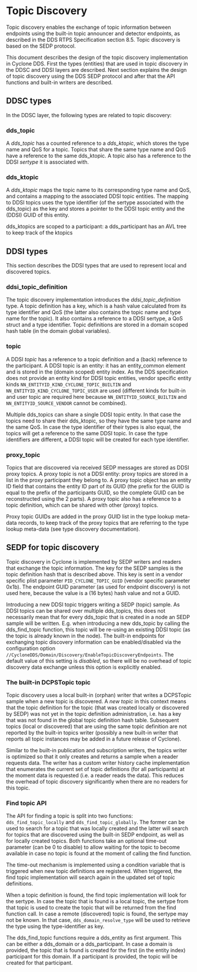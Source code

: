 # Topic Discovery

Topic discovery enables the exchange of topic information between endpoints using the built-in topic announcer and detector endpoints, as described in the DDS RTPS Specification section 8.5. Topic discovery is based on the SEDP protocol.

This document describes the design of the topic discovery implementation in Cyclone DDS. First the types (entities) that are used in topic discovery in the DDSC and DDSI layers are described. Next section explains the design of topic discovery using the DDS SEDP protocol and after that the API functions and built-in writers are described.

## DDSC types

In the DDSC layer, the following types are related to topic discovery:

### dds_topic

A *dds_topic* has a counted reference to a *dds_ktopic*, which stores the type name and QoS for a topic. Topics that share the same type name and QoS have a reference to the same dds_ktopic. A topic also has a reference to the DDSI *sertype* it is associated with.

### dds_ktopic

A *dds_ktopic* maps the topic name to its corresponding type name and QoS, and contains a mapping to the associated DDSI topic entities. The mapping to DDSI topics uses the type identifier (of the sertype associated with the dds_topic) as the key and stores a pointer to the DDSI topic entity and the (DDSI) GUID of this entity.

dds_ktopics are scoped to a participant: a dds_participant has an AVL tree to keep track of the ktopics

## DDSI types

This section describes the DDSI types that are used to represent local and discovered topics.

### ddsi_topic_definition

The topic discovery implementation introduces the *ddsi_topic_definition* type. A topic definition has a key, which is a hash value calculated from its type identifier and QoS (the latter also contains the topic name and type name for the topic). It also contains a reference to a DDSI sertype, a QoS struct and a type identifier. Topic definitions are stored in a domain scoped hash table (in the domain global variables).

### topic

A DDSI *topic* has a reference to a topic definition and a (back) reference to the participant. A DDSI topic is an entity: it has an entity_common element and is stored in the (domain scoped) entity index. As the DDS specification does not provide an entity kind for DDSI topic entities, vendor specific entity kinds `NN_ENTITYID_KIND_CYCLONE_TOPIC_BUILTIN` and `NN_ENTITYID_KIND_CYCLONE_TOPIC_USER` are used (different kinds for built-in and user topic are required here because `NN_ENTITYID_SOURCE_BUILTIN` and `NN_ENTITYID_SOURCE_VENDOR` cannot be combined).

Multiple dds_topics can share a single DDSI topic entity. In that case the topics need to share their dds_ktopic, so they have the same type name and the same QoS. In case the type identifier of their types is also equal, the topics will get a reference to the same DDSI topic. In case the type identifiers are different, a DDSI topic will be created for each type identifier.

### proxy_topic

Topics that are discovered via received SEDP messages are stored as DDSI proxy topics. A proxy topic is not a DDSI entity: proxy topics are stored in a list in the proxy participant they belong to. A proxy topic object has an entity ID field that contains the entity ID part of its GUID (the prefix for the GUID is equal to the prefix of the participants GUID, so the complete GUID can be reconstructed using the 2 parts). A proxy topic also has a reference to a topic definition, which can be shared with other (proxy) topics.

Proxy topic GUIDs are added in the proxy GUID list in the type lookup meta-data records, to keep track of the proxy topics that are referring to the type lookup meta-data (see type discovery documentation).

## SEDP for topic discovery

Topic discovery in Cyclone is implemented by SEDP writers and readers that exchange the topic information. The key for the SEDP samples is the topic definition hash that is described above. This key is sent in a vendor specific plist parameter `PID_CYCLONE_TOPIC_GUID` (vendor specific parameter 0x1b). The endpoint GUID parameter (as used for endpoint discovery) is not used here, because the value is a (16 bytes) hash value and not a GUID.

Introducing a new DDSI topic triggers writing a SEDP (topic) sample. As DDSI topics can be shared over multiple dds_topics, this does not necessarily mean that for every dds_topic that is created in a node an SEDP sample will be written. E.g. when introducing a new dds_topic by calling the dds_find_topic function, this topic will be re-using an existing DDSI topic (as the topic is already known in the node).
The built-in endpoints for exchanging topic discovery information can be enabled/disabled via the configuration option `//CycloneDDS/Domain/Discovery/EnableTopicDiscoveryEndpoints`. The default value of this setting is _disabled_, so there will be no overhead of topic discovery data exchange unless this option is explicitly enabled.

### The built-in DCPSTopic topic

Topic discovery uses a local built-in (orphan) writer that writes a DCPSTopic sample when a new topic is discovered. A _new topic_ in this context means that the topic definition for the topic (that was created locally or discovered by SEDP) was not yet in the topic definition administration, i.e. has a key that was not found in the global topic definition hash table. Subsequent topics (local or discovered) that are using the same topic definition are not reported by the built-in topics writer (possibly a new built-in writer that reports all topic instances may be added in a future release of Cyclone).

Similar to the built-in publication and subscription writers, the topics writer is optimized so that it only creates and returns a sample when a reader requests data. The writer has a custom writer history cache implementation that enumerates the current set of topic definitions (for all participants) at the moment data is requested (i.e. a reader reads the data). This reduces the overhead of topic discovery significantly when there are no readers for this topic.

### Find topic API

The API for finding a topic is split into two functions: `dds_find_topic_locally` and `dds_find_topic_globally`. The former can be used to search for a topic that was locally created and the latter will search for topics that are discovered using the built-in SEDP endpoint, as well as for locally created topics. Both functions take an optional time-out parameter (can be 0 to disable) to allow waiting for the topic to become available in case no topic is found at the moment of calling the find function.

The time-out mechanism is implemented using a condition variable that is triggered when new topic definitions are registered. When triggered, the find topic implementation will search again in the updated set of topic definitions.

When a topic definition is found, the find topic implementation will look for the sertype. In case the topic that is found is a local topic, the sertype from that topic is used to create the topic that will be returned from the find function call. In case a remote (discovered) topic is found, the sertype may not be known. In that case, `dds_domain_resolve_type` will be used to retrieve the type using the type-identifier as key.

The dds_find_topic functions require a dds_entity as first argument. This can be either a dds_domain or a dds_participant. In case a domain is provided, the topic that is found is created for the first (in the entity index) participant for this domain. If a participant is provided, the topic will be created for that participant.
